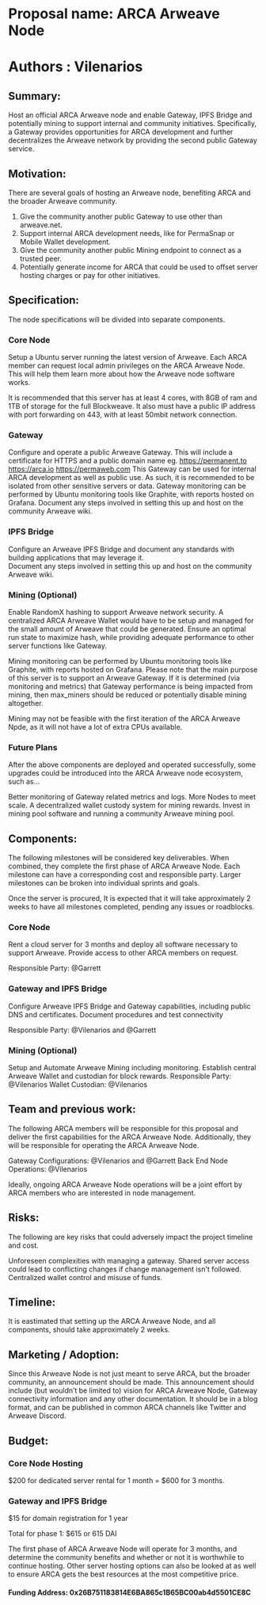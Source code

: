 # Proposal name: ARCA Arweave Node
# Authors : Vilenarios
## Summary: 
Host an official ARCA Arweave node and enable Gateway, IPFS Bridge and potentially mining to support internal and community initiatives. Specifically, a Gateway provides opportunities for ARCA development and further decentralizes the Arweave network by providing the second public Gateway service. 

## Motivation: 
There are several goals of hosting an Arweave node, benefiting ARCA and the broader Arweave community.  
1. Give the community another public Gateway to use other than arweave.net. 
2. Support internal ARCA development needs, like for PermaSnap or Mobile Wallet development. 
3. Give the community another public Mining endpoint to connect as a trusted peer. 
4. Potentially generate income for ARCA that could be used to offset server hosting charges or pay for other initiatives.


## Specification: 
The node specifications will be divided into separate components.
### Core Node
Setup a Ubuntu server running the latest version of Arweave.  Each ARCA member can request local admin privileges on the ARCA Arweave Node.  This will help them learn more about how the Arweave node software works.

It is recommended that this server has at least 4 cores, with 8GB of ram and 1TB of storage for the full Blockweave.  It also must have a public IP address with port forwarding on 443, with at least 50mbit network connection.

### Gateway
Configure and operate a public Arweave Gateway.  This will include a certificate for HTTPS and a public domain name eg.
https://permanent.to
https://arca.io
https://permaweb.com 
This Gateway can be used for internal ARCA development as well as public use.  As such, it is recommended to be isolated from other sensitive servers or data.
Gateway monitoring can be performed by Ubuntu monitoring tools like Graphite, with reports hosted on Grafana.
Document any steps involved in setting this up and host on the community Arweave wiki.

### IPFS Bridge
Configure an Arweave IPFS Bridge and document any standards with building applications that may leverage it.  
Document any steps involved in setting this up and host on the community Arweave wiki.

### Mining (Optional)
Enable RandomX hashing to support Arweave network security.  A centralized ARCA Arweave Wallet would have to be setup and managed for the small amount of Arweave that could be generated.  Ensure an optimal run state to maximize hash, while providing adequate performance to other server functions like Gateway.

Mining monitoring can be performed by Ubuntu monitoring tools like Graphite, with reports hosted on Grafana.
Please note that the main purpose of this server is to support an Arweave Gateway.  If it is determined (via monitoring and metrics) that Gateway performance is being impacted from mining, then max_miners should be reduced or potentially disable mining altogether. 

Mining may not be feasible with the first iteration of the ARCA Arweave Npde, as it will not have a lot of extra CPUs available.

### Future Plans
After the above components are deployed and operated successfully, some upgrades could be introduced into the ARCA Arweave node ecosystem, such as...

Better monitoring of Gateway related metrics and logs.
More Nodes to meet scale.
A decentralized wallet custody system for mining rewards.
Invest in mining pool software and running a community Arweave mining pool.

## Components:
The following milestones will be considered key deliverables.  When combined, they complete the first phase of ARCA Arweave Node.  Each milestone can have a corresponding cost and responsible party.  Larger milestones can be broken into individual sprints and goals.

Once the server is procured, It is expected that it will take approximately 2 weeks to have all milestones completed, pending any issues or roadblocks. 

### Core Node
Rent a cloud server for 3 months and deploy all software necessary to support Arweave.  Provide access to other ARCA members on request.

Responsible Party: @Garrett

### Gateway and IPFS Bridge
Configure Arweave IPFS Bridge and Gateway capabilities, including public DNS and certificates.  Document procedures and test connectivity

Responsible Party: @Vilenarios and @Garrett

### Mining (Optional)
Setup and Automate Arweave Mining including monitoring.  Establish central Arweave Wallet and custodian for block rewards.
Responsible Party: @Vilenarios
Wallet Custodian: @Vilenarios

## Team and previous work:
The following ARCA members will be responsible for this proposal and deliver the first capabilities for the ARCA Arweave Node.  Additionally, they will be responsible for operating the ARCA Arweave Node.

Gateway Configurations: @Vilenarios and @Garrett
Back End Node Operations: @Vilenarios

Ideally, ongoing ARCA Arweave Node operations will be a joint effort by ARCA members who are interested in node management.

## Risks:
The following are key risks that could adversely impact the project timeline and cost.

Unforeseen complexities with managing a gateway. 
Shared server access could lead to conflicting changes if change management isn't followed.
Centralized wallet control and misuse of funds.

## Timeline:
It is eastimated that setting up the ARCA Arweave Node, and all components, should take approximately 2 weeks.

## Marketing / Adoption:
Since this Arweave Node is not just meant to serve ARCA, but the broader community, an announcement should be made.  This announcement should include  (but wouldn’t be limited to) vision for ARCA Arweave Node, Gateway connectivity information and any other documentation.  It should be in a blog format, and can be published in common ARCA channels like Twitter and Arweave Discord.

## Budget:
### Core Node Hosting
$200 for dedicated server rental for 1 month = $600 for 3 months.

### Gateway and IPFS Bridge
$15 for domain registration for 1 year

Total for phase 1: $615 or 615 DAI

The first phase of ARCA Arweave Node will operate for 3 months, and determine the community benefits and whether or not it is worthwhile to continue hosting.  Other server hosting options can also be looked at as well to ensure ARCA gets the best resources at the most competitive price.

#### Funding Address: 0x26B751183814E6BA865c1B65BC00ab4d5501CE8C

